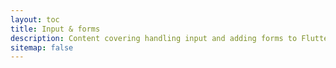 ```yaml
---
layout: toc
title: Input & forms
description: Content covering handling input and adding forms to Flutter apps.
sitemap: false
---
```

